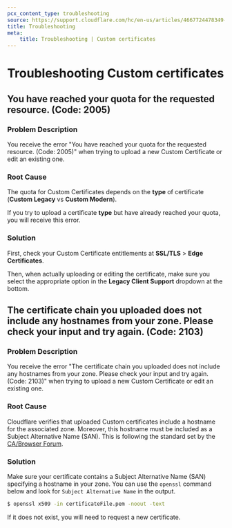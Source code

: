 ```yaml
---
pcx_content_type: troubleshooting
source: https://support.cloudflare.com/hc/en-us/articles/4667724478349--You-have-reached-your-quota-for-the-requested-resource-Code-2005-
title: Troubleshooting
meta:
    title: Troubleshooting | Custom certificates
---
```


# Troubleshooting Custom certificates

## You have reached your quota for the requested resource. (Code: 2005)

### Problem Description

You receive the error "You have reached your quota for the requested resource. (Code: 2005)" when trying to upload a new Custom Certificate or edit an existing one.

### Root Cause

The quota for Custom Certificates depends on the **type** of certificate (**Custom Legacy** vs **Custom Modern**).

If you try to upload a certificate **type** but have already reached your quota, you will receive this error.

### Solution

First, check your Custom Certificate entitlements at **SSL/TLS** > **Edge Certificates**. 

Then, when actually uploading or editing the certificate, make sure you select the appropriate option in the **Legacy Client Support** dropdown at the bottom. 

## The certificate chain you uploaded does not include any hostnames from your zone. Please check your input and try again. (Code: 2103)

### Problem Description

You receive the error "The certificate chain you uploaded does not include any hostnames from your zone. Please check your input and try again. (Code: 2103)" when trying to upload a new Custom Certificate or edit an existing one.

### Root Cause

Cloudflare verifies that uploaded Custom certificates include a hostname for the associated zone. Moreover, this hostname must be included as a Subject Alternative Name (SAN). This is following the standard set by the [CA/Browser Forum](https://cabforum.org/wp-content/uploads/BRv1.2.5.pdf#page=16).

### Solution

Make sure your certificate contains a Subject Alternative Name (SAN) specifying a hostname in your zone. You can use the `openssl` command below and look for `Subject Alternative Name` in the output.

```bash
$ openssl x509 -in certificateFile.pem -noout -text
```

If it does not exist, you will need to request a new certificate.
